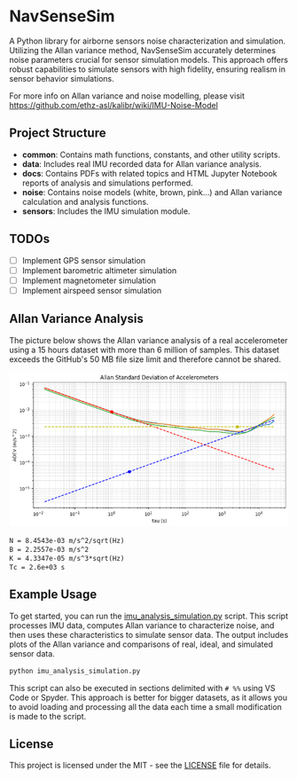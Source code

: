 # NavSenseSim

A Python library for airborne sensors noise characterization and simulation. Utilizing the Allan variance method, NavSenseSim accurately determines noise parameters crucial for sensor simulation models. This approach offers robust capabilities to simulate sensors with high fidelity, ensuring realism in sensor behavior simulations.

For more info on Allan variance and noise modelling, please visit https://github.com/ethz-asl/kalibr/wiki/IMU-Noise-Model

## Project Structure

- **common**: Contains math functions, constants, and other utility scripts.
- **data**: Includes real IMU recorded data for Allan variance analysis.
- **docs**: Contains PDFs with related topics and HTML Jupyter Notebook reports of analysis and simulations performed.
- **noise**: Contains noise models (white, brown, pink...) and Allan variance calculation and analysis functions.
- **sensors**: Includes the IMU simulation module.

## TODOs

- [ ] Implement GPS sensor simulation
- [ ] Implement barometric altimeter simulation
- [ ] Implement magnetometer simulation
- [ ] Implement airspeed sensor simulation

## Allan Variance Analysis

The picture below shows the Allan variance analysis of a real accelerometer using a 15 hours dataset with more than 6 million of samples. This dataset exceeds the GitHub's 50 MB file size limit and therefore cannot be shared.

![](pics/output.png)

```
N = 8.4543e-03 m/s^2/sqrt(Hz)
B = 2.2557e-03 m/s^2
K = 4.3347e-05 m/s^3*sqrt(Hz)
Tc = 2.6e+03 s
```

## Example Usage

To get started, you can run the [imu_analysis_simulation.py](imu_analysis_simulation.py) script. This script processes IMU data, computes Allan variance to characterize noise, and then uses these characteristics to simulate sensor data. The output includes plots of the Allan variance and comparisons of real, ideal, and simulated sensor data.

```bash
python imu_analysis_simulation.py
```
This script can also be executed in sections delimited with `# %%` using VS Code or Spyder. This approach is better for bigger datasets, as it allows you to avoid loading and processing all the data each time a small modification is made to the script.

## License

This project is licensed under the MIT - see the [LICENSE](LICENSE) file for details.